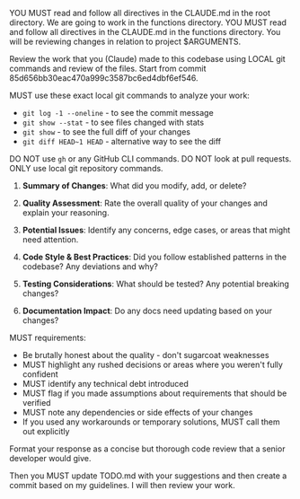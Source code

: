 YOU MUST read and follow all directives in the CLAUDE.md in the root directory. We are going to work in the functions directory. YOU MUST read and follow all directives in the CLAUDE.md in the functions directory. You will be reviewing changes in relation to project $ARGUMENTS.

Review the work that you (Claude) made to this codebase using LOCAL git commands and review of the files. Start from commit 85d656bb30eac470a999c3587bc6ed4dbf6ef546.

MUST use these exact local git commands to analyze your work:

- `git log -1 --oneline` - to see the commit message
- `git show --stat` - to see files changed with stats
- `git show` - to see the full diff of your changes
- `git diff HEAD~1 HEAD` - alternative way to see the diff

DO NOT use `gh` or any GitHub CLI commands. DO NOT look at pull requests. ONLY use local git repository commands.

1. **Summary of Changes**: What did you modify, add, or delete?

2. **Quality Assessment**: Rate the overall quality of your changes and explain your reasoning.

3. **Potential Issues**: Identify any concerns, edge cases, or areas that might need attention.

4. **Code Style & Best Practices**: Did you follow established patterns in the codebase? Any deviations and why?

5. **Testing Considerations**: What should be tested? Any potential breaking changes?

6. **Documentation Impact**: Do any docs need updating based on your changes?

MUST requirements:

- Be brutally honest about the quality - don't sugarcoat weaknesses
- MUST highlight any rushed decisions or areas where you weren't fully confident
- MUST identify any technical debt introduced
- MUST flag if you made assumptions about requirements that should be verified
- MUST note any dependencies or side effects of your changes
- If you used any workarounds or temporary solutions, MUST call them out explicitly

Format your response as a concise but thorough code review that a senior developer would give.

Then you MUST update TODO.md with your suggestions and then create a commit based on my guidelines. I will then review your work.

